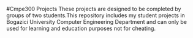 #Cmpe300 Projects
These projects are designed to be completed by groups of two students.This repository includes my student projects in Bogazici University Computer Engineering Department and can only be used for learning and education purposes not for cheating.
